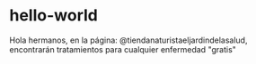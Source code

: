 # hello-world

Hola hermanos, en la página: @tiendanaturistaeljardindelasalud, encontrarán tratamientos para cualquier enfermedad "gratis" 
